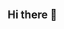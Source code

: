 ## Hi there 👋

<!--
**Paul-Jeo/Paul-Jeo** is a ✨ _special_ ✨ repository because its `README.md` (this file) appears on your GitHub profile.

Here are some ideas to get you started:

- 🔭 I’m currently working on SHU
- 🌱 I’m currently learning LLM, and i am interested in apply LLM to humanities and social sciences
- 👯 I’m looking to collaborate on research.
- 🤔 I’m looking for help with computer science.

if you are a fitness fanatic and breaking dancer, maybe we can be intimate friends.
